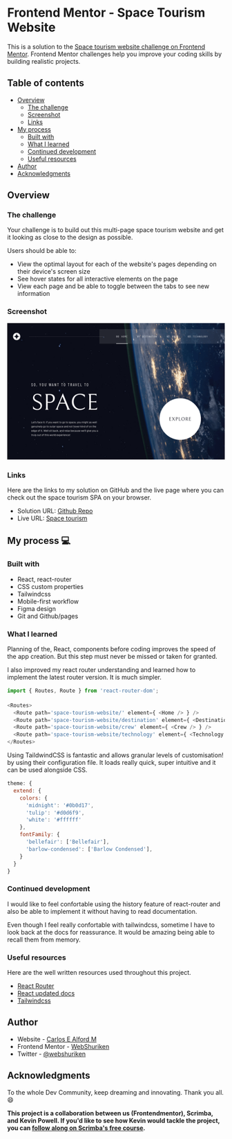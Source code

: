 # Frontend Mentor - Space Tourism Website

This is a solution to the [Space tourism website challenge on Frontend Mentor](https://www.frontendmentor.io/challenges/space-tourism-multipage-website-gRWj1URZ3). Frontend Mentor challenges help you improve your coding skills by building realistic projects. 

## Table of contents

- [Overview](#overview)
  - [The challenge](#the-challenge)
  - [Screenshot](#screenshot)
  - [Links](#links)
- [My process](#my-process)
  - [Built with](#built-with)
  - [What I learned](#what-i-learned)
  - [Continued development](#continued-development)
  - [Useful resources](#useful-resources)
- [Author](#author)
- [Acknowledgments](#acknowledgments)

## Overview

### The challenge

Your challenge is to build out this multi-page space tourism website and get it looking as close to the design as possible.

Users should be able to:

- View the optimal layout for each of the website's pages depending on their device's screen size
- See hover states for all interactive elements on the page
- View each page and be able to toggle between the tabs to see new information

### Screenshot

![screenshot of the space tourism home page](./screenshot.png)

### Links

Here are the links to my solution on GitHub and the live page where you can check out the space tourism SPA on your browser.

- Solution URL: [Github Repo](https://github.com/webshuriken/space-tourism-website)
- Live URL: [Space tourism](https://webshuriken.github.io/space-tourism-website/)

## My process :computer:

### Built with

- React, react-router
- CSS custom properties
- Tailwindcss
- Mobile-first workflow
- Figma design
- Git and Github/pages

### What I learned

Planning of the, React, components before coding improves the speed of the app creation. But this step must never be missed 
or taken for granted.

I also improved my react router understanding and learned how to implement the latest router version. It is much simpler.

```js
import { Routes, Route } from 'react-router-dom';

<Routes>
  <Route path='space-tourism-website/' element={ <Home /> } />
  <Route path='space-tourism-website/destination' element={ <Destination /> } />
  <Route path='space-tourism-website/crew' element={ <Crew /> } />
  <Route path='space-tourism-website/technology' element={ <Technology /> } />
</Routes>
```

Using TaildwindCSS is fantastic and allows granular levels of customisation! by using their configuration file.
It loads really quick, super intuitive and it can be used alongside CSS.

```js
theme: {
  extend: {
    colors: {
      'midnight': '#0b0d17',
      'tulip': '#d0d6f9',
      'white': '#ffffff'
    },
    fontFamily: {
      'bellefair': ['Bellefair'],
      'barlow-condensed': ['Barlow Condensed'],
    }
  }
}
```

### Continued development

I would like to feel confortable using the history feature of react-router and also be able to implement it without having to read documentation.

Even though I feel really confortable with tailwindcss, sometime I have to look back at the docs for reassurance. It would be amazing being able to recall them from memory.

### Useful resources

Here are the well written resources used throughout this project.

- [React Router](https://reactrouter.com/en/main/start/overview)
- [React updated docs](https://react.dev/)
- [Tailwindcss](https://tailwindcss.com/docs/installation)

## Author

- Website - [Carlos E Alford M](https://carlosealford.com)
- Frontend Mentor - [WebShuriken](https://www.frontendmentor.io/profile/WebShuriken)
- Twitter - [@webshuriken](https://www.twitter.com/webshuriken)

## Acknowledgments

To the whole Dev Community, keep dreaming and innovating. Thank you all. :smile:

**This project is a collaboration between us (Frontendmentor), Scrimba, and Kevin Powell. If you'd like to see how Kevin would tackle the project, you can [follow along on Scrimba's free course](https://scrimba.com/learn/spacetravel).**
